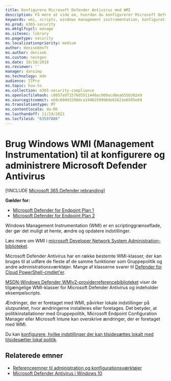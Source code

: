 ```yaml
---
title: Konfigurere Microsoft Defender Antivirus med WMI
description: Få mere at vide om, hvordan du konfigurerer Microsoft Defender Antivirus administrerer filer ved hjælp af WMI-scripts til at hente, redigere og opdatere indstillinger i Microsoft Defender til slutpunkt.
keywords: wmi, scripts, windows management instrumentation, konfiguration
ms.prod: m365-security
ms.mktglfcycl: manage
ms.sitesec: library
ms.pagetype: security
ms.localizationpriority: medium
author: denisebmsft
ms.author: deniseb
ms.custom: nextgen
ms.date: 10/18/2018
ms.reviewer: ''
manager: dansimp
ms.technology: mde
audience: ITPro
ms.topic: how-to
ms.collection: m365-security-compliance
ms.openlocfilehash: c8057a971576d5511440ac009acd6eab55b302e9
ms.sourcegitcommit: eb8c600d3298dca1940259998de61621e6505e69
ms.translationtype: MT
ms.contentlocale: da-DK
ms.lasthandoff: 11/24/2021
ms.locfileid: "63597886"
---
```

# <a name="use-windows-management-instrumentation-wmi-to-configure-and-manage-microsoft-defender-antivirus"></a>Brug Windows WMI (Management Instrumentation) til at konfigurere og administrere Microsoft Defender Antivirus

[!INCLUDE [Microsoft 365 Defender rebranding](../../includes/microsoft-defender.md)]


**Gælder for:**
- [Microsoft Defender for Endpoint Plan 1](https://go.microsoft.com/fwlink/?linkid=2154037)
- [Microsoft Defender for Endpoint Plan 2](https://go.microsoft.com/fwlink/?linkid=2154037)

Windows Management Instrumentation (WMI) er en scriptinggrænseflade, der gør det muligt at hente, ændre og opdatere indstillinger.

Læs mere om WMI i [microsoft Developer Network System Administration-biblioteket](/windows/win32/wmisdk/wmi-start-page).

Microsoft Defender Antivirus har en række bestemte WMI-klasser, der kan bruges til at udføre de fleste af de samme funktioner som Gruppepolitik og andre administrationsværktøjer. Mange af klasserne svarer til [Defender for Cloud PowerShell-cmdlet'er](use-powershell-cmdlets-microsoft-defender-antivirus.md).

[MSDN-Windows Defender WMIv2-providerreferencebiblioteket](/previous-versions/windows/desktop/defender/windows-defender-wmiv2-apis-portal) viser de tilgængelige WMI-klasser for Microsoft Defender Antivirus og indeholder eksempelscripts.

Ændringer, der er foretaget med WMI, påvirker lokale indstillinger på slutpunktet, hvor ændringerne installeres eller foretages. Det betyder, at politikinstallationer med Gruppepolitik, Microsoft Endpoint Configuration Manager eller Microsoft Intune kan overskrive ændringer, der er foretaget med WMI. 

Du kan [konfigurere, hvilke indstillinger der kan tilsidesættes lokalt med tilsidesætter lokal politik](configure-local-policy-overrides-microsoft-defender-antivirus.md).

## <a name="related-topics"></a>Relaterede emner

- [Referenceemner til administration og konfigurationsværktøjer](configuration-management-reference-microsoft-defender-antivirus.md)
- [Microsoft Defender Antivirus i Windows 10](microsoft-defender-antivirus-in-windows-10.md)
